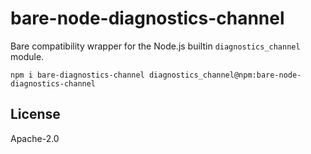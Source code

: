 # bare-node-diagnostics-channel

Bare compatibility wrapper for the Node.js builtin `diagnostics_channel` module.

```
npm i bare-diagnostics-channel diagnostics_channel@npm:bare-node-diagnostics-channel
```

## License

Apache-2.0

